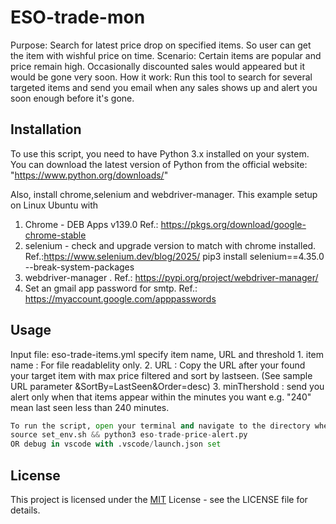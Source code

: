 # ESO-trade-mon
Purpose: Search for latest price drop on specified items. So user can get the item with wishful price on time. 
Scenario: Certain items are popular and price remain high. Occasionally discounted sales would appeared but it would be gone very soon.
How it work: Run this tool to search for several targeted items and send you email when any sales shows up and alert you soon enough before it's gone.

## Installation
To use this script, you need to have Python 3.x installed on your system. You can download the latest version of Python from the official website: "https://www.python.org/downloads/"

Also, install chrome,selenium and webdriver-manager. This example setup on Linux Ubuntu with
1. Chrome - DEB Apps v139.0 Ref.: https://pkgs.org/download/google-chrome-stable
2. selenium - check and upgrade version to match with chrome installed. Ref.:https://www.selenium.dev/blog/2025/
    pip3 install selenium==4.35.0 --break-system-packages
3. webdriver-manager . Ref.: https://pypi.org/project/webdriver-manager/
4. Set an gmail app password for smtp. Ref.: https://myaccount.google.com/apppasswords

## Usage

Input file: eso-trade-items.yml specify item name, URL and threshold
    1. item name : For file readablelity only.
    2. URL : Copy the URL after your found your target item with max price filtered and sort by lastseen. (See sample URL parameter &SortBy=LastSeen&Order=desc)
    3. minThershold : send you alert only when that items appear within the minutes you want e.g. "240" mean last seen less than 240 minutes.

```python
To run the script, open your terminal and navigate to the directory where the eso-trade-price-alert file is located. Then run the following command:
source set_env.sh && python3 eso-trade-price-alert.py
OR debug in vscode with .vscode/launch.json set 
```
## License
This project is licensed under the [MIT](https://choosealicense.com/licenses/mit/) License - see the LICENSE file for details.
